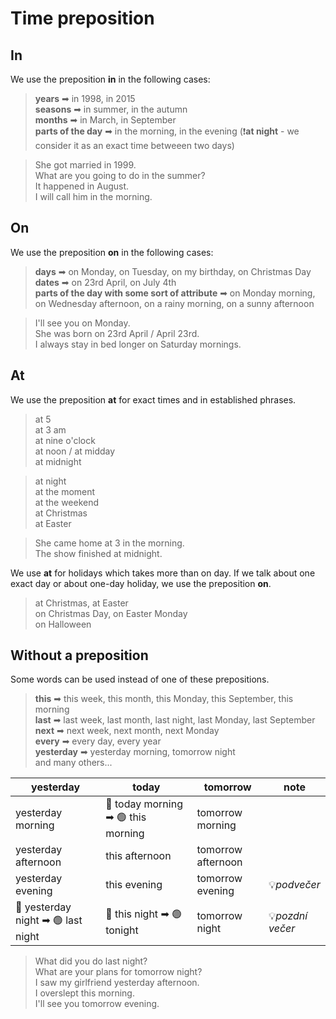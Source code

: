 # Time preposition

## In

We use the preposition **in** in the following cases:
> **years** ➡ in 1998, in 2015 <br/>
> **seasons** ➡ in summer, in the autumn <br/>
> **months** ➡ in March, in September <br/>
> **parts of the day** ➡ in the morning, in the evening (❗**at night** - we consider it as an exact time betweeen two
> days)<br/>

> She got married in 1999. <br/>
> What are you going to do in the summer? <br/>
> It happened in August. <br/>
> I will call him in the morning. <br/>

## On

We use the preposition **on** in the following cases:

> **days** ➡ on Monday, on Tuesday, on my birthday, on Christmas Day <br/>
> **dates** ➡ on 23rd April, on July 4th <br/>
> **parts of the day with some sort of attribute** ➡ on Monday morning, on Wednesday afternoon, on a rainy morning, on a
> sunny afternoon <br/>

> I'll see you on Monday. <br/>
> She was born on 23rd April / April 23rd. <br/>
> I always stay in bed longer on Saturday mornings. <br/>

## At

We use the preposition **at** for exact times and in established phrases.

> at 5 <br/>
> at 3 am <br/>
> at nine o'clock <br/>
> at noon / at midday <br/>
> at midnight <br/>

> at night <br/>
> at the moment <br/>
> at the weekend <br/>
> at Christmas <br/>
> at Easter <br/>

> She came home at 3 in the morning. <br/>
> The show finished at midnight. <br/>

We use **at** for holidays which takes more than on day. If we talk about one exact day or about one-day holiday, we use
the preposition **on**.

> at Christmas, at Easter <br/>
> on Christmas Day, on Easter Monday <br/>
> on Halloween <br/>

## Without a preposition

Some words can be used instead of one of these prepositions.

> **this** ➡ this week, this month, this Monday, this September, this morning <br/>
> **last** ➡ last week, last month, last night, last Monday, last September <br/>
> **next** ➡ next week, next month, next Monday <br/>
> **every** ➡ every day, every year <br/>
> **yesterday** ➡ yesterday morning, tomorrow night <br/>
> and many others...

| yesterday                          | today                              | tomorrow           | note             | 
|------------------------------------|------------------------------------|--------------------|------------------|
| yesterday morning                  | 🔴 today morning ➡ 🟢 this morning | tomorrow morning   ||
| yesterday afternoon                | this afternoon                     | tomorrow afternoon ||
| yesterday evening                  | this evening                       | tomorrow evening   | 💡*podvečer*     |
| 🔴 yesterday night ➡ 🟢 last night | 🔴 this night ➡ 🟢 tonight         | tomorrow night     | 💡*pozdní večer* |

> What did you do last night? <br/>
> What are your plans for tomorrow night? <br/>
> I saw my girlfriend yesterday afternoon. <br/>
> I overslept this morning. <br/>
> I'll see you tomorrow evening. <br/>